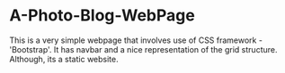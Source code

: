 # A-Photo-Blog-WebPage
This is a very simple webpage that involves use of CSS framework - 'Bootstrap'.
It has navbar and a nice representation of the grid structure.
Although, its a static website.
